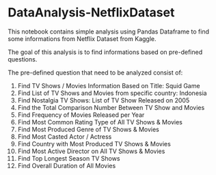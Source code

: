 # DataAnalysis-NetflixDataset

This notebook contains simple analysis using Pandas Dataframe to find some informations from Netflix Dataset from Kaggle.

The goal of this analysis is to find informations based on pre-defined questions.

The pre-defined question that need to be analyzed consist of:


1.   Find TV Shows / Movies Information Based on Title: Squid Game
2.   Find List of TV Shows and Movies from specific country: Indonesia
3.   Find Nostalgia TV Shows: List of TV Show Released on 2005
4.   Find the Total Comparison Number Between TV Show and Movies
5.   Find Frequency of Movies Released per Year
6.   Find Most Common Rating Type of All TV Shows & Movies
7.   Find Most Produced Genre of TV Shows & Movies
8.   Find Most Casted Actor / Actress
9.   Find Country with Most Produced TV Shows & Movies
10.  Find Most Active Director on All TV Shows & Movies
11.  Find Top Longest Season TV Shows
12.  Find Overall Duration of All Movies
